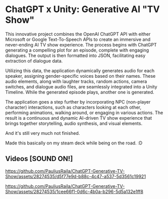 # ChatGPT x Unity: Generative AI "TV Show"
This innovative project combines the OpenAI ChatGPT API with either Microsoft or Google Text-To-Speech APIs to create an immersive and never-ending AI TV show experience. The process begins with ChatGPT generating a compelling plot for an episode, complete with engaging dialogues. The output is then formatted into JSON, facilitating easy extraction of dialogue data.

Utilizing this data, the application dynamically generates audio for each speaker, assigning gender-specific voices based on their names. These audio elements, along with laughter tracks, random actions, camera switches, and dialogue audio files, are seamlessly integrated into a Unity Timeline. While the generated episode plays, another one is generated.

The application goes a step further by incorporating NPC (non-player character) interactions, such as characters looking at each other, performing animations, walking around, or engaging in various actions. The result is a continuous and dynamic AI-driven TV show experience that brings together storytelling, audio synthesis, and visual elements.

And it's still very much not finished.

Made this basically on my steam deck while being on the road. :D

## Videos [SOUND ON!]

https://github.com/PauliusRaila/ChatGPT-Generative-TV-Show/assets/28274535/d5f77e9d-b88c-4c47-a537-5d3561c19921

https://github.com/PauliusRaila/ChatGPT-Generative-TV-Show/assets/28274535/1cee66f1-0d6c-4b0a-b296-5d5a132e1ff8








